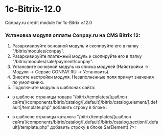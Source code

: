1c-Bitrix-12.0
==============

Conpay.ru credit module for 1c-Bitrix v.12.0

### Установка модуля оплаты Conpay.ru на CMS Bitrix 12: ###
1. Разархивируйте основной модуль и скопируйте его в папку "/bitrix/modules/conpay".
2. Разархивируйте платежный модуль и скопируйте его в папку "/bitrix/modules/sale/payment/conpay".
2. Установите основной модуль из списка модулей (Найстройки -> Модули -> Сервис CONPAY.RU -> Установить).
4. Внесите настройки модуля. Незаполненные поля примут значения по умолчанию.
5. Подключите модуль в шаблонах сайта:
  * в шаблоне страницы товара "/bitrix/templates/[шаблон сайта]/components/bitrix/catalog/[.default]/bitrix/catalog.element/[.default]/template.php" добавить строку в блоке <?if($arResult["CAN_BUY"]):?>:
  <?php if (CModule::IncludeModule('conpay')) CConpay::GetContent($arResult); ?>
  * в шаблоне страницы каталога "/bitrix/templates/[шаблон сайта]/components/bitrix/catalog/[.default]/bitrix/catalog.section/[.default]/template.php" добавить строку в блоке <?foreach($arResult["ITEMS"] as $cell=>$arElement):?>:
  <?php if (CModule::IncludeModule('conpay')) CConpay::GetContent($arElement); ?>